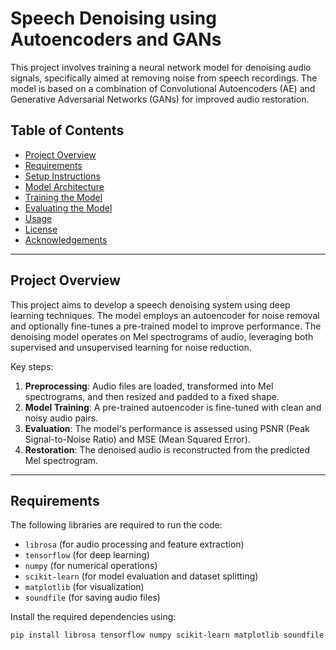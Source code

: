 # Speech Denoising using Autoencoders and GANs

This project involves training a neural network model for denoising audio signals, specifically aimed at removing noise from speech recordings. The model is based on a combination of Convolutional Autoencoders (AE) and Generative Adversarial Networks (GANs) for improved audio restoration.

## Table of Contents

- [Project Overview](#project-overview)
- [Requirements](#requirements)
- [Setup Instructions](#setup-instructions)
- [Model Architecture](#model-architecture)
- [Training the Model](#training-the-model)
- [Evaluating the Model](#evaluating-the-model)
- [Usage](#usage)
- [License](#license)
- [Acknowledgements](#acknowledgements)

---

## Project Overview

This project aims to develop a speech denoising system using deep learning techniques. The model employs an autoencoder for noise removal and optionally fine-tunes a pre-trained model to improve performance. The denoising model operates on Mel spectrograms of audio, leveraging both supervised and unsupervised learning for noise reduction.

Key steps:
1. **Preprocessing**: Audio files are loaded, transformed into Mel spectrograms, and then resized and padded to a fixed shape.
2. **Model Training**: A pre-trained autoencoder is fine-tuned with clean and noisy audio pairs.
3. **Evaluation**: The model's performance is assessed using PSNR (Peak Signal-to-Noise Ratio) and MSE (Mean Squared Error).
4. **Restoration**: The denoised audio is reconstructed from the predicted Mel spectrogram.

---

## Requirements

The following libraries are required to run the code:

- `librosa` (for audio processing and feature extraction)
- `tensorflow` (for deep learning)
- `numpy` (for numerical operations)
- `scikit-learn` (for model evaluation and dataset splitting)
- `matplotlib` (for visualization)
- `soundfile` (for saving audio files)

Install the required dependencies using:

```bash
pip install librosa tensorflow numpy scikit-learn matplotlib soundfile

